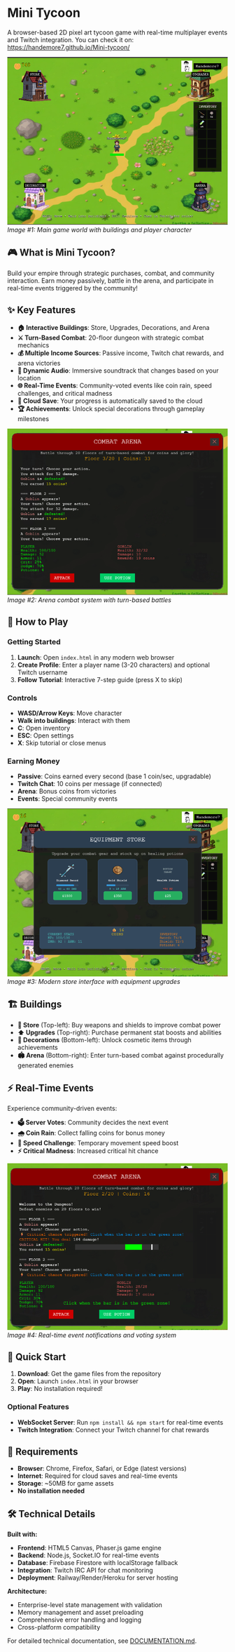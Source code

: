 # Mini Tycoon

A browser-based 2D pixel art tycoon game with real-time multiplayer events and Twitch integration.
You can check it on: https://handemore7.github.io/Mini-tycoon/

![Game Screenshot](assets/screenshots/image1.png)
*Image #1: Main game world with buildings and player character*

## 🎮 What is Mini Tycoon?

Build your empire through strategic purchases, combat, and community interaction. Earn money passively, battle in the arena, and participate in real-time events triggered by the community!

## ✨ Key Features

- **🏠 Interactive Buildings**: Store, Upgrades, Decorations, and Arena
- **⚔️ Turn-Based Combat**: 20-floor dungeon with strategic combat mechanics
- **💰 Multiple Income Sources**: Passive income, Twitch chat rewards, and arena victories
- **🎵 Dynamic Audio**: Immersive soundtrack that changes based on your location
- **🌐 Real-Time Events**: Community-voted events like coin rain, speed challenges, and critical madness
- **💾 Cloud Save**: Your progress is automatically saved to the cloud
- **🏆 Achievements**: Unlock special decorations through gameplay milestones

![Arena System](assets/screenshots/image2.png)
*Image #2: Arena combat system with turn-based battles*

## 🎯 How to Play

### Getting Started
1. **Launch**: Open `index.html` in any modern web browser
2. **Create Profile**: Enter a player name (3-20 characters) and optional Twitch username
3. **Follow Tutorial**: Interactive 7-step guide (press X to skip)

### Controls
- **WASD/Arrow Keys**: Move character
- **Walk into buildings**: Interact with them
- **C**: Open inventory
- **ESC**: Open settings
- **X**: Skip tutorial or close menus

### Earning Money
- **Passive**: Coins earned every second (base 1 coin/sec, upgradable)
- **Twitch Chat**: 10 coins per message (if connected)
- **Arena**: Bonus coins from victories
- **Events**: Special community events

![Store Interface](assets/screenshots/image3.png)
*Image #3: Modern store interface with equipment upgrades*

## 🏗️ Buildings

- **🛒 Store** (Top-left): Buy weapons and shields to improve combat power
- **⬆️ Upgrades** (Top-right): Purchase permanent stat boosts and abilities
- **🏺 Decorations** (Bottom-left): Unlock cosmetic items through achievements
- **🏟️ Arena** (Bottom-right): Enter turn-based combat against procedurally generated enemies

## ⚡ Real-Time Events

Experience community-driven events:
- **🗳️ Server Votes**: Community decides the next event
- **🌧️ Coin Rain**: Collect falling coins for bonus money
- **🏃 Speed Challenge**: Temporary movement speed boost
- **⚡ Critical Madness**: Increased critical hit chance

![Event System](assets/screenshots/image4.png)
*Image #4: Real-time event notifications and voting system*

## 🚀 Quick Start

1. **Download**: Get the game files from the repository
2. **Open**: Launch `index.html` in your browser
3. **Play**: No installation required!

### Optional Features
- **WebSocket Server**: Run `npm install && npm start` for real-time events
- **Twitch Integration**: Connect your Twitch channel for chat rewards

## 📱 Requirements

- **Browser**: Chrome, Firefox, Safari, or Edge (latest versions)
- **Internet**: Required for cloud saves and real-time events
- **Storage**: ~50MB for game assets
- **No installation needed**

## 🛠️ Technical Details

**Built with:**
- **Frontend**: HTML5 Canvas, Phaser.js game engine
- **Backend**: Node.js, Socket.IO for real-time events
- **Database**: Firebase Firestore with localStorage fallback
- **Integration**: Twitch IRC API for chat monitoring
- **Deployment**: Railway/Render/Heroku for server hosting

**Architecture:**
- Enterprise-level state management with validation
- Memory management and asset preloading
- Comprehensive error handling and logging
- Cross-platform compatibility

For detailed technical documentation, see [DOCUMENTATION.md](DOCUMENTATION.md).